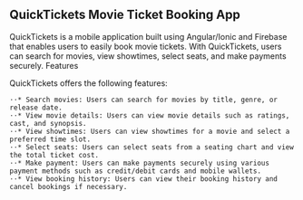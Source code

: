 ## QuickTickets Movie Ticket Booking App

QuickTickets is a mobile application built using Angular/Ionic and Firebase that enables users to easily book movie tickets. With QuickTickets, users can search for movies, view showtimes, select seats, and make payments securely.
Features

QuickTickets offers the following features:

    ⋅⋅* Search movies: Users can search for movies by title, genre, or release date.
    ⋅⋅* View movie details: Users can view movie details such as ratings, cast, and synopsis.
    ⋅⋅* View showtimes: Users can view showtimes for a movie and select a preferred time slot.
    ⋅⋅* Select seats: Users can select seats from a seating chart and view the total ticket cost.
    ⋅⋅* Make payment: Users can make payments securely using various payment methods such as credit/debit cards and mobile wallets.
    ⋅⋅* View booking history: Users can view their booking history and cancel bookings if necessary.
